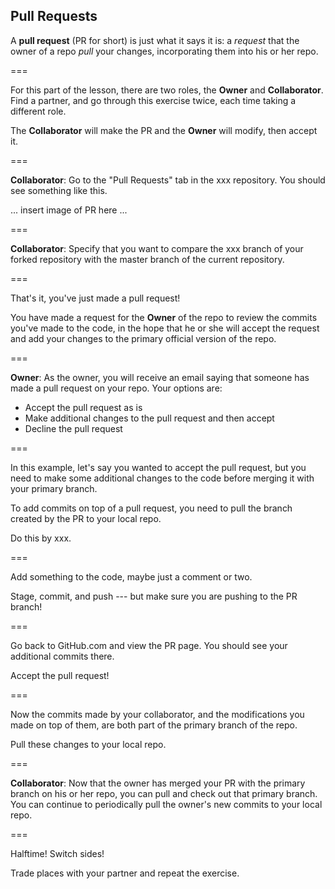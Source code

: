 ---
---

## Pull Requests

A **pull request** (PR for short) is just what it says it is: a *request* that the owner of a repo 
*pull* your changes, incorporating them into his or her repo. 

===

For this part of the lesson, there are two roles, the **Owner** and **Collaborator**. Find a partner, 
and go through this exercise twice, each time taking a different role. 

The **Collaborator** will make the PR and the **Owner** will modify, then accept it.

===

**Collaborator**: Go to the "Pull Requests" tab in the xxx repository. You should see something like this.

... insert image of PR here ...

===

**Collaborator**: Specify that you want to compare the xxx branch of your forked repository 
with the master branch of the current repository.

===

That's it, you've just made a pull request!

You have made a request for the **Owner** of the repo to review the commits you've made to the code, 
in the hope that he or she will accept the request and add your changes to the primary official version of the repo.

===

**Owner**: As the owner, you will receive an email saying that someone has made a pull request on your repo. 
Your options are:

- Accept the pull request as is
- Make additional changes to the pull request and then accept
- Decline the pull request

===

In this example, let's say you wanted to accept the pull request, but you need to make some additional
changes to the code before merging it with your primary branch.

To add commits on top of a pull request, you need to pull the branch created by the PR to your local repo.

Do this by xxx.

===

Add something to the code, maybe just a comment or two. 

Stage, commit, and push --- but make sure you are pushing to the PR branch!

===

Go back to GitHub.com and view the PR page. You should see your additional commits there.

Accept the pull request!

===

Now the commits made by your collaborator, and the modifications you made on top of them, are both part of 
the primary branch of the repo. 

Pull these changes to your local repo.

===

**Collaborator**: Now that the owner has merged your PR with the primary branch on his or her repo,
you can pull and check out that primary branch. You can continue to periodically pull the owner's
new commits to your local repo.

===

Halftime! Switch sides!

Trade places with your partner and repeat the exercise.

